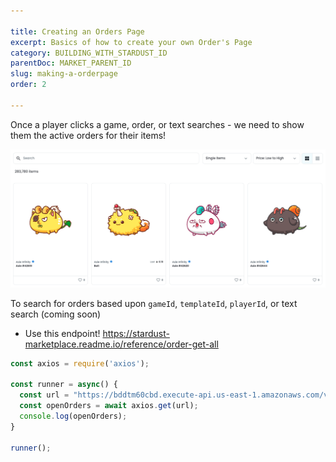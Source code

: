 ```yaml
---

title: Creating an Orders Page
excerpt: Basics of how to create your own Order's Page
category: BUILDING_WITH_STARDUST_ID
parentDoc: MARKET_PARENT_ID
slug: making-a-orderpage
order: 2

---
```


Once a player clicks a game, order, or text searches - we need to show them the active orders for their items!

![Order's Page](../images/guides/making_a_marketplace/orders_page.png)

To search for orders based upon `gameId`, `templateId`, `playerId`, or text search (coming soon)
* Use this endpoint! https://stardust-marketplace.readme.io/reference/order-get-all

```javascript OpenOrders.js
const axios = require('axios');

const runner = async() {
  const url = "https://bddtm60cbd.execute-api.us-east-1.amazonaws.com/v1/order/get-all?status=offer";
  const openOrders = await axios.get(url);
  console.log(openOrders);
}

runner();
```